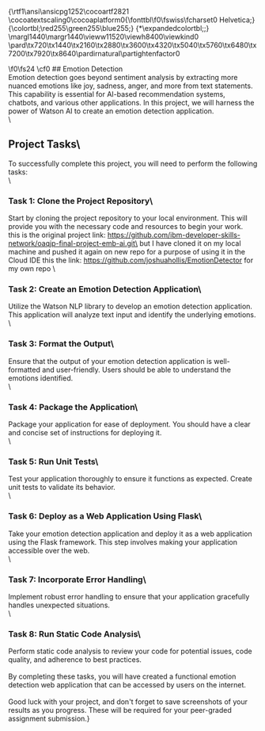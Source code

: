 {\rtf1\ansi\ansicpg1252\cocoartf2821
\cocoatextscaling0\cocoaplatform0{\fonttbl\f0\fswiss\fcharset0 Helvetica;}
{\colortbl;\red255\green255\blue255;}
{\*\expandedcolortbl;;}
\margl1440\margr1440\vieww11520\viewh8400\viewkind0
\pard\tx720\tx1440\tx2160\tx2880\tx3600\tx4320\tx5040\tx5760\tx6480\tx7200\tx7920\tx8640\pardirnatural\partightenfactor0

\f0\fs24 \cf0 ## Emotion Detection\
Emotion detection goes beyond sentiment analysis by extracting more nuanced emotions like joy, sadness, anger, and more from text statements. This capability is essential for AI-based recommendation systems, chatbots, and various other applications. In this project, we will harness the power of Watson AI to create an emotion detection application.\
\
## Project Tasks\
To successfully complete this project, you will need to perform the following tasks:\
\
### Task 1: Clone the Project Repository\
Start by cloning the project repository to your local environment. This will provide you with the necessary code and resources to begin your work.\
this is the original project link: https://github.com/ibm-developer-skills-network/oaqjp-final-project-emb-ai.git\
but I have cloned it on my local machine and pushed it again on new repo for a purpose of using it in the Cloud IDE this the link: https://github.com/joshuahollis/EmotionDetector for my own repo \
### Task 2: Create an Emotion Detection Application\
Utilize the Watson NLP library to develop an emotion detection application. This application will analyze text input and identify the underlying emotions.\
\
### Task 3: Format the Output\
Ensure that the output of your emotion detection application is well-formatted and user-friendly. Users should be able to understand the emotions identified.\
\
### Task 4: Package the Application\
Package your application for ease of deployment. You should have a clear and concise set of instructions for deploying it.\
\
### Task 5: Run Unit Tests\
Test your application thoroughly to ensure it functions as expected. Create unit tests to validate its behavior.\
\
### Task 6: Deploy as a Web Application Using Flask\
Take your emotion detection application and deploy it as a web application using the Flask framework. This step involves making your application accessible over the web.\
\
### Task 7: Incorporate Error Handling\
Implement robust error handling to ensure that your application gracefully handles unexpected situations.\
\
### Task 8: Run Static Code Analysis\
Perform static code analysis to review your code for potential issues, code quality, and adherence to best practices.\
\
By completing these tasks, you will have created a functional emotion detection web application that can be accessed by users on the internet.\
\
Good luck with your project, and don't forget to save screenshots of your results as you progress. These will be required for your peer-graded assignment submission.}